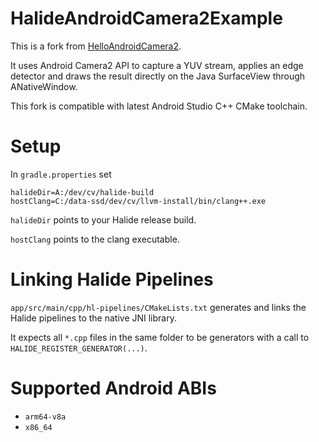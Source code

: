 # HalideAndroidCamera2Example

This is a fork from [HelloAndroidCamera2](https://github.com/halide/Halide/tree/master/apps/HelloAndroidCamera2).

It uses Android Camera2 API to capture a YUV stream, applies an edge detector and draws the result directly on the Java SurfaceView through ANativeWindow.


This fork is compatible with latest Android Studio C++ CMake toolchain.

# Setup

In `gradle.properties` set
```
halideDir=A:/dev/cv/halide-build
hostClang=C:/data-ssd/dev/cv/llvm-install/bin/clang++.exe
```
`halideDir` points to your Halide release build.

`hostClang` points to the clang executable.


# Linking Halide Pipelines
`app/src/main/cpp/hl-pipelines/CMakeLists.txt` generates and links the Halide pipelines to the native JNI library.

It expects all `*.cpp` files in the same folder to be generators with a call to `HALIDE_REGISTER_GENERATOR(...)`.


# Supported Android ABIs
* `arm64-v8a`
* `x86_64`
